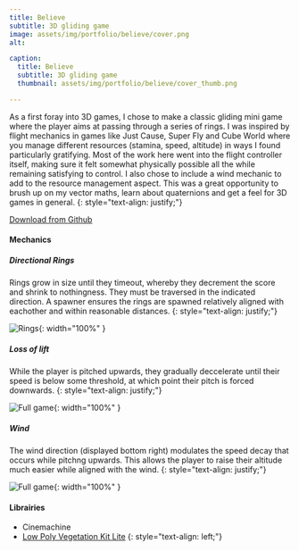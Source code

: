 ```yaml
---
title: Believe
subtitle: 3D gliding game
image: assets/img/portfolio/believe/cover.png
alt: 

caption:
  title: Believe
  subtitle: 3D gliding game
  thumbnail: assets/img/portfolio/believe/cover_thumb.png 

---
```


As a first foray into 3D games, I chose to make a classic gliding mini game where the player aims at passing through a series of rings. I was inspired by flight mechanics in games like Just Cause, Super Fly and Cube World where you manage different resources (stamina, speed, altitude) in ways I found particularly gratifying. Most of the work here went into the flight controller itself, making sure it felt somewhat physically possible all the while remaining satisfying to control. I also chose to include a wind mechanic to add to the resource management aspect. This was a great opportunity to brush up on my vector maths, learn about quaternions and get a feel for 3D games in general. 
{: style="text-align: justify;"}

[Download from Github](https://github.com/yochie/believe/releases)

#### Mechanics

##### Directional Rings
Rings grow in size until they timeout, whereby they decrement the score and shrink to nothingness. They must be traversed in the indicated direction. A spawner ensures the rings are spawned relatively aligned with eachother and within reasonable distances.
{: style="text-align: justify;"}

![Rings](assets/img/portfolio/believe/gifs/rings.gif){: width="100%" }


##### Loss of lift
While the player is pitched upwards, they gradually deccelerate until their speed is below some threshold, at which point their pitch is forced downwards.
{: style="text-align: justify;"}

![Full game](assets/img/portfolio/believe/gifs/loss_of_lift.gif){: width="100%" }

##### Wind
The wind direction (displayed bottom right) modulates the speed decay that occurs while pitchng upwards. This allows the player to raise their altitude much easier while aligned with the wind.
{: style="text-align: justify;"}


![Full game](assets/img/portfolio/believe/gifs/wind.gif){: width="100%" }


#### Librairies

* Cinemachine
* [Low Poly Vegetation Kit Lite](https://assetstore.unity.com/packages/3d/environments/low-poly-vegetation-kit-lite-176906)
{: style="text-align: left;"}

